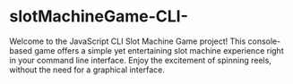 # slotMachineGame-CLI-
Welcome to the JavaScript CLI Slot Machine Game project! This console-based game offers a simple yet entertaining slot machine experience right in your command line interface. Enjoy the excitement of spinning reels, without the need for a graphical interface.
